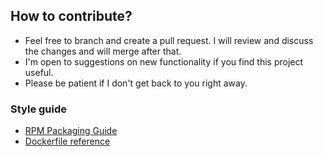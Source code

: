 ## How to contribute?

* Feel free to branch and create a pull request. I will review and discuss the changes and will merge after that.
* I'm open to suggestions on new functionality if you find this project useful.
* Please be patient if I don't get back to you right away.

### Style guide

* [RPM Packaging Guide](https://rpm-packaging-guide.github.io/)
* [Dockerfile reference](https://docs.docker.com/engine/reference/builder/)
